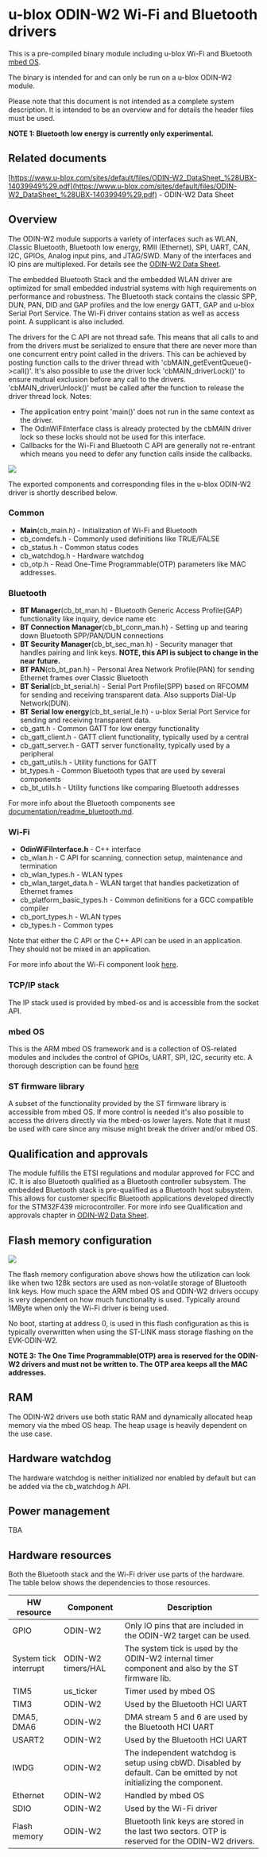 # u-blox ODIN-W2 Wi-Fi and Bluetooth drivers

This is a pre-compiled binary module including u-blox Wi-Fi and Bluetooth [mbed OS](https://mbed.com).

The binary is intended for and can only be run on a u-blox ODIN-W2 module.

Please note that this document is not intended as a complete system description. It is intended to be an overview and for details the header files must be used.

**NOTE 1: Bluetooth low energy is currently only experimental.**

## Related documents
[https://www.u-blox.com/sites/default/files/ODIN-W2_DataSheet_%28UBX-14039949%29.pdf](https://www.u-blox.com/sites/default/files/ODIN-W2_DataSheet_%28UBX-14039949%29.pdf) - ODIN-W2 Data Sheet  

## Overview

The ODIN-W2 module supports a variety of interfaces such as WLAN, Classic Bluetooth, Bluetooth low energy, RMII (Ethernet), SPI, UART, CAN, I2C, GPIOs, Analog input pins, and JTAG/SWD. Many of the interfaces and IO pins are multiplexed. For details see the [ODIN-W2 Data Sheet](https://www.u-blox.com/sites/default/files/ODIN-W2_DataSheet_%28UBX-14039949%29.pdf).

The embedded Bluetooth Stack and the embedded WLAN driver are optimized for small embedded industrial systems with high requirements on performance and robustness. The Bluetooth stack contains the classic SPP, DUN, PAN, DID and GAP profiles and the low energy GATT, GAP and u-blox Serial Port Service. The Wi-Fi driver contains station as well as access point. A supplicant is also included.

The drivers for the C API are not thread safe. This means that all calls to and from the drivers must be serialized to ensure that there are never more than one concurrent entry point called in the drivers. This can be achieved by posting function calls to the driver thread with 'cbMAIN_getEventQueue()->call()'. It's also possible to use the driver lock 'cbMAIN_driverLock()' to ensure mutual exclusion before any call to the drivers. 'cbMAIN_driverUnlock()' must be called after the function to release the driver thread lock.
Notes:
- The application entry point 'main()' does not run in the same context as the driver.
- The OdinWiFiInterface class is already protected by the cbMAIN driver lock so these locks should not be used for this interface.
- Callbacks for the Wi-Fi and Bluetooth C API are generally not re-entrant which means you need to defer any function calls inside the callbacks.

![](documentation/mbed_odin_w2.png)

The exported components and corresponding files in the u-blox ODIN-W2 driver is shortly described below.

### Common
- **Main**(cb\_main.h) - Initialization of Wi-Fi and Bluetooth
- cb\_comdefs.h - Commonly used definitions like TRUE/FALSE
- cb\_status.h - Common status codes
- cb\_watchdog.h - Hardware watchdog
- cb\_otp.h - Read One-Time Programmable(OTP) parameters like MAC addresses. 

### Bluetooth
- **BT Manager**(cb\_bt\_man.h) - Bluetooth Generic Access Profile(GAP) functionality like inquiry, device name etc
- **BT Connection Manager**(cb\_bt\_conn\_man.h) - Setting up and tearing down Bluetooth SPP/PAN/DUN connections
- **BT Security Manager**(cb\_bt\_sec\_man.h) - Security manager that handles pairing and link keys. **NOTE, this API is subject to change in the near future.**
- **BT PAN**(cb\_bt\_pan.h) - Personal Area Network Profile(PAN) for sending Ethernet frames over Classic Bluetooth
- **BT Serial**(cb\_bt\_serial.h) - Serial Port Profile(SPP) based on RFCOMM for sending and receiving transparent data. Also supports Dial-Up Network(DUN).
- **BT Serial low energy**(cb\_bt\_serial\_le.h) - u-blox Serial Port Service for sending and receiving transparent data.
- cb\_gatt.h - Common GATT for low energy functionality
- cb\_gatt\_client.h - GATT client functionality, typically used by a central
- cb\_gatt\_server.h - GATT server functionality, typically used by a peripheral
- cb\_gatt\_utils.h - Utility functions for GATT
- bt\_types.h - Common Bluetooth types that are used by several components
- cb\_bt\_utils.h - Utility functions like comparing Bluetooth addresses

For more info about the Bluetooth components see [documentation/readme_bluetooth.md](documentation/readme_bluetooth.md).

### Wi-Fi
- **OdinWiFiInterface.h** - C++ interface
- cb\_wlan.h - C API for scanning, connection setup, maintenance and termination
- cb\_wlan\_types.h - WLAN types
- cb\_wlan\_target\_data.h - WLAN target that handles packetization of Ethernet frames
- cb\_platform\_basic\_types.h - Common definitions for a GCC compatible compiler
- cb\_port\_types.h - WLAN types
- cb\_types.h - Common types

Note that either the C API or the C++ API can be used in an application. They should not be mixed in an application.

For more info about the Wi-Fi component look [here](documentation/readme_wifi.md).

### TCP/IP stack
The IP stack used is provided by mbed-os and is accessible from the socket API.


### mbed OS
This is the ARM mbed OS framework and is a collection of OS-related modules and includes the control of GPIOs, UART, SPI, I2C, security etc. A thorough description can be found [here](https://docs.mbed.com/docs/mbed-os-handbook/en/5.2/)

### ST firmware library
A subset of the functionality provided by the ST firmware library is accessible from mbed OS. If more control is needed it's also possible to access the drivers directly via the mbed-os lower layers. Note that it must be used with care since any misuse might break the driver and/or mbed OS.

## Qualification and approvals
The module fulfills the ETSI regulations and modular approved for FCC and IC. It is also Bluetooth qualified as a Bluetooth controller subsystem. The embedded Bluetooth stack is pre-qualified as a Bluetooth host subsystem. This allows for customer specific Bluetooth applications developed directly for the STM32F439 microcontroller. For more info see Qualification and approvals chapter in [ODIN-W2 Data Sheet](https://www.u-blox.com/sites/default/files/ODIN-W2_DataSheet_%28UBX-14039949%29.pdf).

## Flash memory configuration

![](documentation/mbed_odin_w2_flash.png)

The flash memory configuration above shows how the utilization can look like when two 128k sectors are used as non-volatile storage of Bluetooth link keys. How much space the ARM mbed OS and ODIN-W2 drivers occupy is very dependent on how much functionality is used. Typically around 1MByte when only the Wi-Fi driver is being used.

No boot, starting at address 0, is used in this flash configuration as this is typically overwritten when using the ST-LINK mass storage flashing on the EVK-ODIN-W2.

**NOTE 3: The One Time Programmable(OTP) area is reserved for the ODIN-W2 drivers and must not be written to. The OTP area keeps all the MAC addresses.**

## RAM
The ODIN-W2 drivers use both static RAM and dynamically allocated heap memory via the mbed OS heap. The heap usage is heavily dependent on the use case.

## Hardware watchdog
The hardware watchdog is neither initialized nor enabled by default but can be added via the cb_watchdog.h API.

## Power management
TBA

## Hardware resources
Both the Bluetooth stack and the Wi-Fi driver use parts of the hardware. The table below shows the dependencies to those resources.

| HW resource           | Component          | Description                                                                                                        |
|-----------------------|--------------------|--------------------------------------------------------------------------------------------------------------------|
| GPIO                  | ODIN-W2            | Only IO pins that are included in the ODIN-W2 target can be used.                                                  |
| System tick interrupt | ODIN-W2 timers/HAL | The system tick is used by the ODIN-W2 internal timer component and also by the ST firmware lib.                   |
| TIM5                  | us_ticker          | Timer used by mbed OS                                                                     |
| TIM3                  | ODIN-W2            | Used by the Bluetooth HCI UART                                                                                     |
| DMA5, DMA6            | ODIN-W2            | DMA stream 5 and 6 are used by the Bluetooth HCI UART                                                              |
| USART2                | ODIN-W2            | Used by the Bluetooth HCI UART                                                                                     |
| IWDG                  | ODIN-W2            | The independent watchdog is setup using cbWD. Disabled by default. Can be emitted by not initializing the component. |
| Ethernet              | ODIN-W2            | Handled by mbed OS                                                                                                 |
| SDIO                  | ODIN-W2            | Used by the Wi-Fi driver                                                                                           |
| Flash memory          | ODIN-W2            | Bluetooth link keys are stored in the last two sectors. OTP is reserved for the ODIN-W2 drivers.                   |
